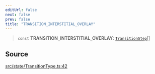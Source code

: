 ```yaml
---
editUrl: false
next: false
prev: false
title: "TRANSITION_INTERSTITIAL_OVERLAY"
---
```


> `const` **TRANSITION\_INTERSTITIAL\_OVERLAY**: [`TransitionStep`](/api/enumerations/transitionstep/)[]

## Source

[src/state/TransitionType.ts:42](https://github.com/relishinc/dill-pixel/blob/10f512f7f577ca5e74162827f11215b28df5ca97/src/state/TransitionType.ts#L42)
